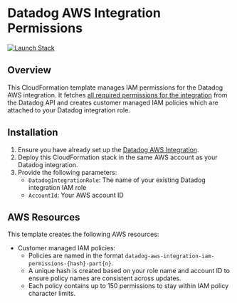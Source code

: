 # Datadog AWS Integration Permissions

[![Launch Stack](https://s3.amazonaws.com/cloudformation-examples/cloudformation-launch-stack.png)](https://console.aws.amazon.com/cloudformation/home#/stacks/create/review?stackName=datadog-aws-integration&templateURL=https://datadog-cloudformation-template.s3.amazonaws.com/aws_attach_integration_permissions/v1.0.0/main.yaml)

## Overview

This CloudFormation template manages IAM permissions for the Datadog AWS integration. It fetches [all required permissions for the integration](https://docs.datadoghq.com/integrations/amazon_web_services/#aws-iam-permissions) from the Datadog API and creates customer managed IAM policies which are attached to your Datadog integration role.

## Installation

1. Ensure you have already set up the [Datadog AWS Integration](https://docs.datadoghq.com/integrations/amazon_web_services/).
2. Deploy this CloudFormation stack in the same AWS account as your Datadog integration.
3. Provide the following parameters:
   - `DatadogIntegrationRole`: The name of your existing Datadog integration IAM role
   - `AccountId`: Your AWS account ID

## AWS Resources

This template creates the following AWS resources:

- Customer managed IAM policies:
  - Policies are named in the format `datadog-aws-integration-iam-permissions-{hash}-part{n}`.
  - A unique hash is created based on your role name and account ID to ensure policy names are consistent across updates.
  - Each policy contains up to 150 permissions to stay within IAM policy character limits.
